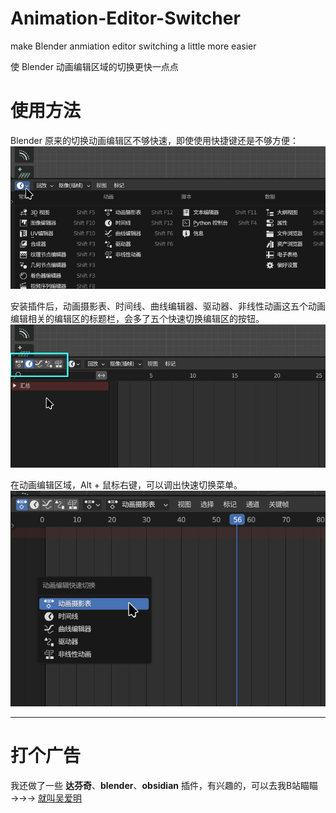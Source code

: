 # Animation-Editor-Switcher
make Blender anmiation editor switching a little more easier

使 Blender 动画编辑区域的切换更快一点点

# 使用方法
Blender 原来的切换动画编辑区不够快速，即使使用快捷键还是不够方便：
![安装前](https://github.com/CantanTam/Animation-Editor-Switcher/blob/main/images/1.png)

安装插件后，动画摄影表、时间线、曲线编辑器、驱动器、非线性动画这五个动画编辑相关的编辑区的标题栏，会多了五个快速切换编辑区的按钮。
![安装后](https://github.com/CantanTam/Animation-Editor-Switcher/blob/main/images/2.png)

在动画编辑区域，Alt + 鼠标右键，可以调出快速切换菜单。
![安装后](https://github.com/CantanTam/Animation-Editor-Switcher/blob/main/images/3.png)

---

# 打个广告
我还做了一些 **达芬奇**、**blender**、**obsidian** 插件，有兴趣的，可以去我B站瞄瞄 →→→ 
[就叫吴爱明](https://space.bilibili.com/391504171)
